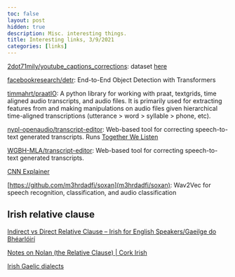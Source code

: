 ```yaml
---
toc: false
layout: post
hidden: true
description: Misc. interesting things.
title: Interesting links, 3/9/2021
categories: [links]
---
```


[2dot71mily/youtube_captions_corrections](https://github.com/2dot71mily/youtube_captions_corrections): dataset [here](https://huggingface.co/datasets/youtube_caption_corrections)

[facebookresearch/detr](https://github.com/facebookresearch/detr/): End-to-End Object Detection with Transformers

[timmahrt/praatIO](https://github.com/timmahrt/praatIO): A python library for working with praat, textgrids, time aligned audio transcripts, and audio files. It is primarily used for extracting features from and making manipulations on audio files given hierarchical time-aligned transcriptions (utterance > word > syllable > phone, etc).

[nypl-openaudio/transcript-editor](https://github.com/nypl-openaudio/transcript-editor): Web-based tool for correcting speech-to-text generated transcripts.
Runs [Together We Listen](http://togetherwelisten.nypl.org/)

[WGBH-MLA/transcript-editor](https://github.com/WGBH-MLA/transcript-editor): Web-based tool for correcting speech-to-text generated transcripts.

[CNN Explainer](https://poloclub.github.io/cnn-explainer/)

[https://github.com/m3hrdadfi/soxan](m3hrdadfi/soxan): Wav2Vec for speech recognition, classification, and audio classification

## Irish relative clause

[Indirect vs Direct Relative Clause – Irish for English Speakers/Gaeilge do Bhéarlóirí](https://irishforenglishspeakers.wordpress.com/2017/04/10/indirect-vs-direct-relative-clause/)

[Notes on Nolan (the Relative Clause) | Cork Irish](https://corkirish.wordpress.com/2013/01/25/notes-on-nolan-the-relative-clause/)

[Irish Gaelic dialects](https://www3.smo.uhi.ac.uk/gaeilge/gramadach/canuinti.html)
